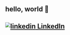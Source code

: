 ## hello, world 👋

<h2>
<a href = "https://www.linkedin.com/in/abhimanyu-karki-957a791b0/">
<img src="https://i.stack.imgur.com/gVE0j.png" alt="linkedin"> LinkedIn
</a></h2>


